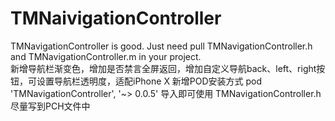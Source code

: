 # TMNaivigationController
TMNavigationController is good.
Just need pull TMNavigationController.h and TMNavigationController.m in your project.<br>
新增导航栏渐变色，增加是否禁言全屏返回，增加自定义导航back、left、right按钮，可设置导航栏透明度，适配iPhone X
新增POD安装方式         pod 'TMNavigationController', '~> 0.0.5'  导入即可使用 TMNavigationController.h 尽量写到PCH文件中
